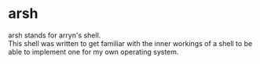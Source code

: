 # arsh
arsh stands for arryn's shell.  
This shell was written to get familiar with the inner workings of a shell to be able to implement one for my own operating system.